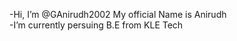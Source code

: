 -Hi, I’m @GAnirudh2002
 My official Name is Anirudh<br/>
-I’m currently persuing B.E from KLE Tech


<!---
GAnirudh2002/GAnirudh2002 is a ✨ special ✨ repository because its `README.md` (this file) appears on your GitHub profile.
You can click the Preview link to take a look at your changes.
--->
